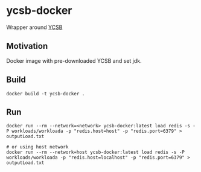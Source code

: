 # ycsb-docker
Wrapper around [YCSB](https://github.com/brianfrankcooper/YCSB)

## Motivation
Docker image with pre-downloaded YCSB and set jdk.  

## Build
```shell
docker build -t ycsb-docker .
```

## Run
```shell
docker run --rm --network=<network> ycsb-docker:latest load redis -s -P workloads/workloada -p "redis.host=host" -p "redis.port=6379" > outputLoad.txt

# or using host network
docker run --rm --network=host ycsb-docker:latest load redis -s -P workloads/workloada -p "redis.host=localhost" -p "redis.port=6379" > outputLoad.txt
```


